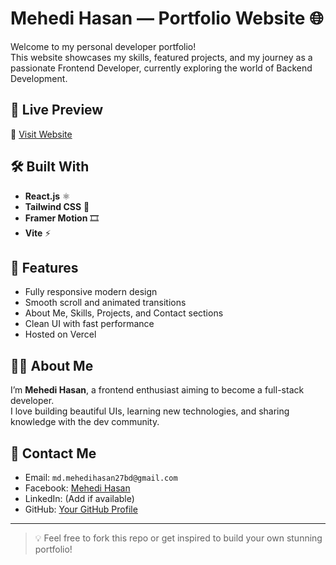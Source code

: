 # Mehedi Hasan — Portfolio Website 🌐

Welcome to my personal developer portfolio!  
This website showcases my skills, featured projects, and my journey as a passionate Frontend Developer, currently exploring the world of Backend Development.

## 🚀 Live Preview
🔗 [Visit Website](https://portfolio-mehedi-hasan-51.vercel.app/)

## 🛠️ Built With
- **React.js** ⚛️  
- **Tailwind CSS** 💨  
- **Framer Motion** 🎞️  
- **Vite** ⚡  

## 📂 Features
- Fully responsive modern design  
- Smooth scroll and animated transitions  
- About Me, Skills, Projects, and Contact sections  
- Clean UI with fast performance  
- Hosted on Vercel

## 👨‍💻 About Me
I’m **Mehedi Hasan**, a frontend enthusiast aiming to become a full-stack developer.  
I love building beautiful UIs, learning new technologies, and sharing knowledge with the dev community.

## 📧 Contact Me
- Email: `md.mehedihasan27bd@gmail.com`  
- Facebook: [Mehedi Hasan](https://www.facebook.com/md.mehedihasan0008/)  
- LinkedIn: (Add if available)  
- GitHub: [Your GitHub Profile](https://github.com/your-username)

---

> 💡 Feel free to fork this repo or get inspired to build your own stunning portfolio!

 
